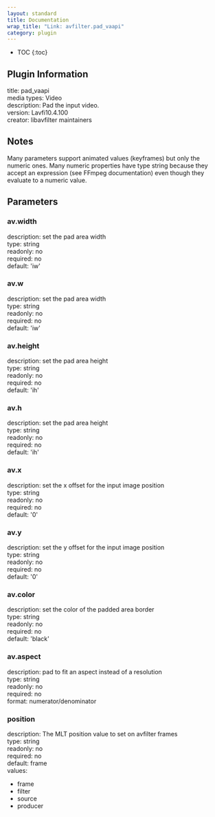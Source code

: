 ```yaml
---
layout: standard
title: Documentation
wrap_title: "Link: avfilter.pad_vaapi"
category: plugin
---
```

* TOC
{:toc}

## Plugin Information

title: pad_vaapi  
media types:
Video  
description: Pad the input video.  
version: Lavfi10.4.100  
creator: libavfilter maintainers  

## Notes

Many parameters support animated values (keyframes) but only the numeric ones. Many numeric properties have type string because they accept an expression (see FFmpeg documentation) even though they evaluate to a numeric value.

## Parameters

### av.width

  
description:
set the pad area width  
type: string  
readonly: no  
required: no  
default: 'iw'  

### av.w

  
description:
set the pad area width  
type: string  
readonly: no  
required: no  
default: 'iw'  

### av.height

  
description:
set the pad area height  
type: string  
readonly: no  
required: no  
default: 'ih'  

### av.h

  
description:
set the pad area height  
type: string  
readonly: no  
required: no  
default: 'ih'  

### av.x

  
description:
set the x offset for the input image position  
type: string  
readonly: no  
required: no  
default: '0'  

### av.y

  
description:
set the y offset for the input image position  
type: string  
readonly: no  
required: no  
default: '0'  

### av.color

  
description:
set the color of the padded area border  
type: string  
readonly: no  
required: no  
default: 'black'  

### av.aspect

  
description:
pad to fit an aspect instead of a resolution  
type: string  
readonly: no  
required: no  
format: numerator/denominator  

### position

  
description:
The MLT position value to set on avfilter frames  
type: string  
readonly: no  
required: no  
default: frame  
values:  

* frame
* filter
* source
* producer

